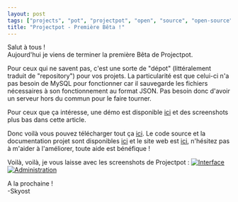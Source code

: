 ```yaml
---
layout: post
tags: ["projects", "pot", "projectpot", "open", "source", "open-source", "github", "php"]
title: "Projectpot - Première Bêta !"
---
```


Salut à tous !<br />
Aujourd'hui je viens de terminer la première Bêta de Projectpot.

Pour ceux qui ne savent pas, c'est une sorte de "dépot" (littéralement traduit de "repository") pour vos projets. La particularité est que celui-ci n'a pas besoin de MySQL pour fonctionner car il sauvegarde les fichiers nécessaires à son fonctionnement au format JSON. Pas besoin donc d'avoir un serveur hors du commun pour le faire tourner.

Pour ceux que ça intéresse, une démo est disponible [ici](http://projects.skyost.eu/) et des screenshots plus bas dans cette article.

Donc voilà vous pouvez télécharger tout ça [ici](https://github.com/Skyost/Projectpot/releases). Le code source et la documentation projet sont disponibles [ici](https://github.com/Skyost/Projectpot) et le site web est [ici](http://skyost.github.io/Projectpot), n'hésitez pas à m'aider à l'améliorer, toute aide est bénéfique !

Voilà, voilà, je vous laisse avec les screenshots de Projectpot :
[![Interface](http://i.imgur.com/1KO4ZVr.png)](http://i.imgur.com/1KO4ZVr.png)[![Administration](http://i.imgur.com/dzTMkKc.png)](http://i.imgur.com/dzTMkKc.png)

A la prochaine !<br />
-Skyost